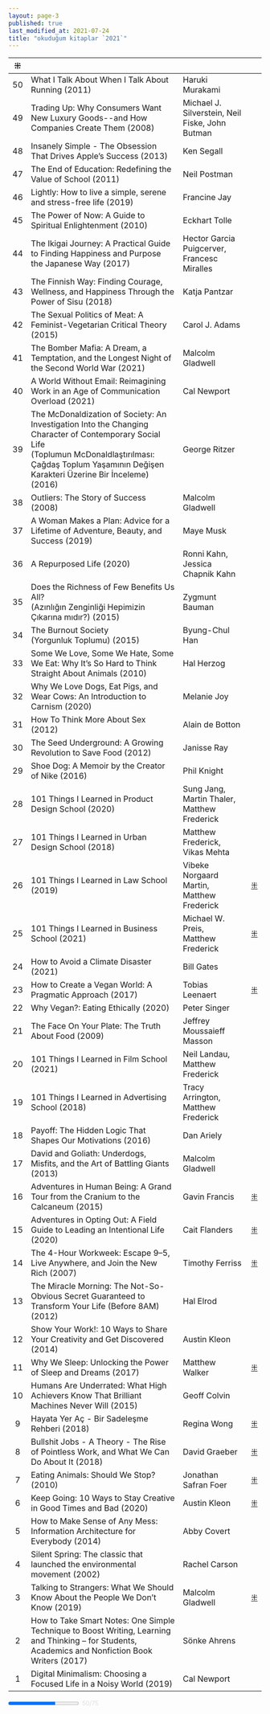 ```yaml
---
layout: page-3
published: true
last_modified_at: 2021-07-24
title: "okuduğum kitaplar `2021`"
---
```



| ⁜ |  |  |  |
|:---:|:---- |:---- |:---- |
| 50 | What I Talk About When I Talk About Running (2011) | Haruki Murakami |  |
| 49 | Trading Up: Why Consumers Want New Luxury Goods--and How Companies Create Them (2008) | Michael J. Silverstein, Neil Fiske, John Butman |  |
| 48 | Insanely Simple - The Obsession That Drives Apple’s Success (2013) | Ken Segall |  |
| 47 | The End of Education: Redefining the Value of School (2011) | Neil Postman |  |
| 46 | Lightly: How to live a simple, serene and stress-free life (2019) | Francine Jay |  |
| 45 | The Power of Now: A Guide to Spiritual Enlightenment (2010) | Eckhart Tolle |  |
| 44 | The Ikigai Journey: A Practical Guide to Finding Happiness and Purpose the Japanese Way (2017) | Hector Garcia Puigcerver, Francesc Miralles |  |
| 43 | The Finnish Way: Finding Courage, Wellness, and Happiness Through the Power of Sisu (2018) | Katja Pantzar |  |
| 42 | The Sexual Politics of Meat: A Feminist-Vegetarian Critical Theory (2015) | Carol J. Adams |  |
| 41 | The Bomber Mafia: A Dream, a Temptation, and the Longest Night of the Second World War (2021) | Malcolm Gladwell |  |
| 40 | A World Without Email: Reimagining Work in an Age of Communication Overload (2021) | Cal Newport |  |
| 39 | The McDonaldization of Society: An Investigation Into the Changing Character of Contemporary Social Life <br /> (Toplumun McDonaldlaştırılması: Çağdaş Toplum Yaşamının Değişen Karakteri Üzerine Bir İnceleme) (2016) | George Ritzer |  | 
| 38 | Outliers: The Story of Success (2008) | Malcolm Gladwell |  |
| 37 | A Woman Makes a Plan: Advice for a Lifetime of Adventure, Beauty, and Success (2019) | Maye Musk |  |
| 36 | A Repurposed Life (2020) | Ronni Kahn, <br /> Jessica Chapnik Kahn |  |
| 35 | Does the Richness of Few Benefits Us All? <br /> (Azınlığın Zenginliği Hepimizin Çıkarına mıdır?) (2015) | Zygmunt Bauman |  |
| 34 | The Burnout Society <br /> (Yorgunluk Toplumu) (2015) | Byung-Chul Han |  |
| 33 | Some We Love, Some We Hate, Some We Eat: Why It’s So Hard to Think Straight About Animals (2010) | Hal Herzog |  |
| 32 | Why We Love Dogs, Eat Pigs, and Wear Cows: An Introduction to Carnism (2020) | Melanie Joy |  |
| 31 | How To Think More About Sex (2012) | Alain de Botton |  |
| 30 | The Seed Underground: A Growing Revolution to Save Food (2012) | Janisse Ray |  |
| 29 | Shoe Dog: A Memoir by the Creator of Nike (2016) | Phil Knight |  |
| 28 | 101 Things I Learned in Product Design School (2020) | Sung Jang, <br /> Martin Thaler, <br /> Matthew Frederick |  |
| 27 | 101 Things I Learned in Urban Design School (2018) | Matthew Frederick, <br /> Vikas Mehta |  |
| 26 | 101 Things I Learned in Law School (2019) | Vibeke Norgaard Martin, <br /> Matthew Frederick | <a href="/101-things-i-learned-in-law-school.html">⁜</a> |
| 25 | 101 Things I Learned in Business School (2021) | Michael W. Preis, <br /> Matthew Frederick | <a href="/101-things-i-learned-in-business-school.html">⁜</a> |
| 24 | How to Avoid a Climate Disaster (2021) | Bill Gates |  |
| 23 | How to Create a Vegan World: A Pragmatic Approach (2017) | Tobias Leenaert | <a href="/how-to-create-a-vegan-world.html">⁜</a> |
| 22 | Why Vegan?: Eating Ethically (2020) | Peter Singer |  |
| 21 | The Face On Your Plate: The Truth About Food (2009) | Jeffrey Moussaieff Masson |  |
| 20 | 101 Things I Learned in Film School (2021) | Neil Landau, <br /> Matthew Frederick |  |
| 19 | 101 Things I Learned in Advertising School (2018) | Tracy Arrington, <br /> Matthew Frederick |  |
| 18 | Payoff: The Hidden Logic That Shapes Our Motivations (2016) | Dan Ariely |  |
| 17 | David and Goliath: Underdogs, Misfits, and the Art of Battling Giants (2013) | Malcolm Gladwell |  |
| 16 | Adventures in Human Being: A Grand Tour from the Cranium to the Calcaneum (2015) | Gavin Francis | <a href="/adventures-in-human-being.html">⁜</a> |
| 15 | Adventures in Opting Out: A Field Guide to Leading an Intentional Life (2020) | Cait Flanders | <a href="/adventures-in-opting-out.html">⁜</a> |
| 14 | The 4-Hour Workweek: Escape 9–5, Live Anywhere, and Join the New Rich (2007) | Timothy Ferriss | <a href="/the-4-hour-workweek.html">⁜</a> |
| 13 | The Miracle Morning: The Not-So-Obvious Secret Guaranteed to Transform Your Life (Before 8AM) (2012) | Hal Elrod |  |
| 12 | Show Your Work!: 10 Ways to Share Your Creativity and Get Discovered (2014) | Austin Kleon |  |
| 11 | Why We Sleep: Unlocking the Power of Sleep and Dreams (2017) | Matthew Walker | <a href="/why-we-sleep.html">⁜</a> |
| 10 | Humans Are Underrated: What High Achievers Know That Brilliant Machines Never Will (2015) | Geoff Colvin |  |
| 9 | Hayata Yer Aç - Bir Sadeleşme Rehberi (2018) | Regina Wong | <a href="/make-space.html">⁜</a> |
| 8 | Bullshit Jobs - A Theory - The Rise of Pointless Work, and What We Can Do About It (2018) | David Graeber | <a href="/bullshit-jobs.html">⁜</a> |
| 7 | Eating Animals: Should We Stop? (2010) | Jonathan Safran Foer | <a href="/eating-animals.html">⁜</a> |
| 6 | Keep Going: 10 Ways to Stay Creative in Good Times and Bad (2020) | Austin Kleon | <a href="/keep-going.html">⁜</a> |
| 5 | How to Make Sense of Any Mess: Information Architecture for Everybody (2014) | Abby Covert |  |
| 4 | Silent Spring: The classic that launched the environmental movement (2002) | Rachel Carson |  |
| 3 | Talking to Strangers: What We Should Know About the People We Don’t Know (2019) | Malcolm Gladwell | <a href="/talking-to-strangers.html">⁜</a> |
| 2 | How to Take Smart Notes: One Simple Technique to Boost Writing, Learning and Thinking – for Students, Academics and Nonfiction Book Writers (2017) | Sönke Ahrens |  |
| 1 | Digital Minimalism: Choosing a Focused Life in a Noisy World (2019) | Cal Newport |  |

<div><progress value="50" max="75"></progress><span style="font-size: 85%; color: #dfdfdf;">&nbsp; 50/75</span></div>
<div style="clear:both"></div>
<br />
